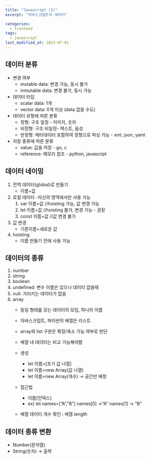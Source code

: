 ```yaml
---
title: "Javascript (2)"
excerpt: "자바스크립트의 데이터"

categories:
  - frontend
tags:
  - javascript
last_modified_at: 2023-07-01
--- 
```


## 데이터 분류 ##
- 변경 여부
    - mutable data: 변경 가능,  동시 불가
    - inmutable data: 변경 불가, 동시 가능
- 데이터 타입
    - scalar data:  1개
    - vector data: 0개 이상 (data 없을 수도)
- 데이터 유형에 따른 분류
    - 정형:  구조 일정 - 이미지, 숫자
    - 비정형: 구조 비일정- 텍스트, 음성
    - 반정형:  메타데이터 포함하여 정형으로 파싱 가능 - xml, json, yaml
- 저장 종류에 따른 분류
    - value: 값을 저장 - go, c
    - reference: 메모리 참조 - python, javascript
## 데이터 네이밍 ##

1. 전역 데이터(global)로 만들기
    - 이름=값
2. 로컬 데이터 -자신의 영역에서만 사용 가능
    1. var 이름=값 //hoisting 가능, 값 변경 가능
    2. let 이름=값  //hoisting 불가, 변경 가능 - 권장
    3. const 이름=값 //값 변경 불가
3. 값 변경
    - 기존이름=새로운 값
4. hoisting
    - 이름 만들기 전에 사용 가능
        
## 데이터의 종류 ##
1. number
2. string
3. boolean
4. undefined: 변수 이름은 있으나 데이터 없을때
5. null: 가리키는 데이터가 없음
6. array 
    - 동일 형태를 갖는 데이터의 모임, 하나의 이름
    - 자바스크립트, 파이썬의 배열은 리스트
    - array와 list 구분은 확장/축소 가능 여부로 판단
    - 배열 내 데이터는 비교 가능해야함
    - 생성
        - let 이름=[초기 값 나열]
        - let 이름=new Array(값 나열)
        - let 이름=new Array(개수) → 공간만 배정
    - 접근법
        - 이름[인덱스]
        - ex) let names=[”A”,”B”]
            names[0] →”A”
            names[1] → “B”
            
    - 배열 데이터 개수 확인 : 배열.length
## 데이터 종류 변환 ##
- Number(문자열)
- String(숫자) → 출력